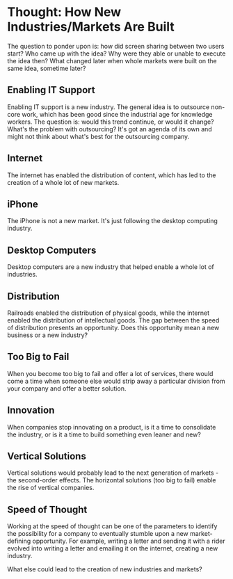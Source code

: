 # Thought: How New Industries/Markets Are Built

The question to ponder upon is: how did screen sharing between two users start? Who came up with the idea? Why were they able or unable to execute the idea then? What changed later when whole markets were built on the same idea, sometime later?

## Enabling IT Support

Enabling IT support is a new industry. The general idea is to outsource non-core work, which has been good since the industrial age for knowledge workers. The question is: would this trend continue, or would it change? What's the problem with outsourcing? It's got an agenda of its own and might not think about what's best for the outsourcing company.

## Internet

The internet has enabled the distribution of content, which has led to the creation of a whole lot of new markets.

## iPhone

The iPhone is not a new market. It's just following the desktop computing industry.

## Desktop Computers

Desktop computers are a new industry that helped enable a whole lot of industries.

## Distribution

Railroads enabled the distribution of physical goods, while the internet enabled the distribution of intellectual goods. The gap between the speed of distribution presents an opportunity. Does this opportunity mean a new business or a new industry?

## Too Big to Fail

When you become too big to fail and offer a lot of services, there would come a time when someone else would strip away a particular division from your company and offer a better solution.

## Innovation

When companies stop innovating on a product, is it a time to consolidate the industry, or is it a time to build something even leaner and new?

## Vertical Solutions

Vertical solutions would probably lead to the next generation of markets - the second-order effects. The horizontal solutions (too big to fail) enable the rise of vertical companies.

## Speed of Thought

Working at the speed of thought can be one of the parameters to identify the possibility for a company to eventually stumble upon a new market-defining opportunity. For example, writing a letter and sending it with a rider evolved into writing a letter and emailing it on the internet, creating a new industry.

What else could lead to the creation of new industries and markets?